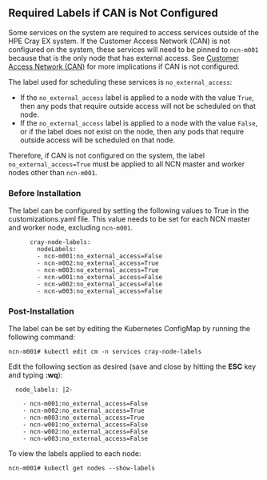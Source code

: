 ## Required Labels if CAN is Not Configured

Some services on the system are required to access services outside of the HPE Cray EX system. If the Customer Access Network \(CAN\) is not configured on the system, these services will need to be pinned to `ncn-m001` because that is the only node that has external access. See [Customer Access Network \(CAN\)](Customer_Access_Network_CAN.md) for more implications if CAN is not configured.

The label used for scheduling these services is `no_external_access`:

-   If the `no_external_access` label is applied to a node with the value `True`, then any pods that require outside access will not be scheduled on that node.
-   If the `no_external_access` label is applied to a node with the value `False`, or if the label does not exist on the node, then any pods that require outside access will be scheduled on that node.

Therefore, if CAN is not configured on the system, the label `no_external_access=True` must be applied to all NCN master and worker nodes other than `ncn-m001`.

### Before Installation

The label can be configured by setting the following values to True in the customizations.yaml file. This value needs to be set for each NCN master and worker node, excluding `ncn-m001`.

```screen
      cray-node-labels:
        nodeLabels:
        - ncn-m001:no_external_access=False
        - ncn-m002:no_external_access=True
        - ncn-m003:no_external_access=True
        - ncn-w001:no_external_access=False
        - ncn-w002:no_external_access=False
        - ncn-w003:no_external_access=False
```

### Post-Installation

The label can be set by editing the Kubernetes ConfigMap by running the following command:

```screen
ncn-m001# kubectl edit cm -n services cray-node-labels
```

Edit the following section as desired \(save and close by hitting the **ESC** key and typing **:wq**\):

```screen
  node_labels: |2-
 
    - ncn-m001:no_external_access=False
    - ncn-m002:no_external_access=True
    - ncn-m003:no_external_access=True
    - ncn-w001:no_external_access=False
    - ncn-w002:no_external_access=False
    - ncn-w003:no_external_access=False
```

To view the labels applied to each node:

```screen
ncn-m001# kubectl get nodes --show-labels
```


